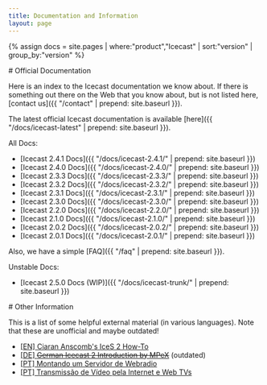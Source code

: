 ```yaml
---
title: Documentation and Information
layout: page
---
```

{% assign docs = site.pages | where:"product","Icecast" | sort:"version" | group_by:"version" %}

<div class="article" id="official-docs" markdown="1">
# Official Documentation

Here is an index to the Icecast documentation we know about. If there is
something out there on the Web that you know about, but is not listed here,
[contact us]({{ "/contact" | prepend: site.baseurl }}).

The latest official Icecast documentation is available [here]({{ "/docs/icecast-latest" | prepend: site.baseurl }}).

All Docs:

*	[Icecast 2.4.1 Docs]({{ "/docs/icecast-2.4.1/" | prepend: site.baseurl }})
*	[Icecast 2.4.0 Docs]({{ "/docs/icecast-2.4.0/" | prepend: site.baseurl }})
*	[Icecast 2.3.3 Docs]({{ "/docs/icecast-2.3.3/" | prepend: site.baseurl }})
*	[Icecast 2.3.2 Docs]({{ "/docs/icecast-2.3.2/" | prepend: site.baseurl }})
*	[Icecast 2.3.1 Docs]({{ "/docs/icecast-2.3.1/" | prepend: site.baseurl }})
*	[Icecast 2.3.0 Docs]({{ "/docs/icecast-2.3.0/" | prepend: site.baseurl }})
*	[Icecast 2.2.0 Docs]({{ "/docs/icecast-2.2.0/" | prepend: site.baseurl }})
*	[Icecast 2.1.0 Docs]({{ "/docs/icecast-2.1.0/" | prepend: site.baseurl }})
*	[Icecast 2.0.2 Docs]({{ "/docs/icecast-2.0.2/" | prepend: site.baseurl }})
*	[Icecast 2.0.1 Docs]({{ "/docs/icecast-2.0.1/" | prepend: site.baseurl }})

Also, we have a simple [FAQ]({{ "/faq" | prepend: site.baseurl }}).

Unstable Docs:

*	[Icecast 2.5.0 Docs (WIP)]({{ "/docs/icecast-trunk/" | prepend: site.baseurl }})

</div>

<div class="article" id="other" markdown="1">
# Other Information

This is a list of some helpful external material (in various languages). Note that these are unofficial and maybe outdated!

- [[EN] Ciaran Anscomb's IceS 2 How-To](http://www.6809.org.uk/kja3/ices2-howto.shtml)
- [[DE] <del>German Icecast 2 Introduction by MPeX</del>](http://www.mpex.net/info/icecast.html) (outdated)
- [[PT] Montando um Servidor de Webradio](https://docs.indymedia.org/Sysadmin/IceCastPtBr)
- [[PT] Transmissão de Vídeo pela Internet e Web TVs](https://docs.indymedia.org/Sysadmin/WebTVPt)

</div>
